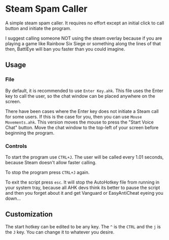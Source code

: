 # Steam Spam Caller
A simple steam spam caller. It requires no effort except an initial click to call button and initiate the program.

I suggest calling someone NOT using the steam overlay because if you are playing a game like Rainbow Six Siege or something along the lines of that then, BattlEye will ban you faster than you could imagine.

## Usage

### File
By default, it is recommended to use `Enter Key.ahk`. This file uses the Enter key to call the user, so the chat window can be placed anywhere on the screen.

There have been cases where the Enter key does not initiate a Steam call for some users. If this is the case for you, then you can use `Mouse Movements.ahk`. This version moves the mouse to press the "Start Voice Chat" button. Move the chat window to the top-left of your screen before beginning the program.

### Controls
To start the program use `CTRL+J`. The user will be called every 1.01 seconds, because Steam doesn't allow faster calling.

To stop the program press `CTRL+J` again.

To exit the script press `esc`. It will stop the AutoHotkey file from running in your system tray, because all AHK devs think its better to pause the script and then you forget about it and get Vanguard or EasyAntiCheat eyeing you down...

## Customization
The start hotkey can be edited to be any key. The `^` is the `CTRL` and the `j` is the `J` key. You can change it to whatever you desire.